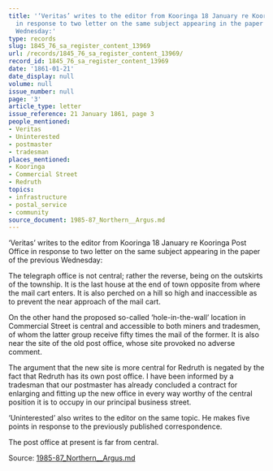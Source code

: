 ```yaml
---
title: '‘Veritas’ writes to the editor from Kooringa 18 January re Kooringa Post Office
  in response to two letter on the same subject appearing in the paper of the previous
  Wednesday:'
type: records
slug: 1845_76_sa_register_content_13969
url: /records/1845_76_sa_register_content_13969/
record_id: 1845_76_sa_register_content_13969
date: '1861-01-21'
date_display: null
volume: null
issue_number: null
page: '3'
article_type: letter
issue_reference: 21 January 1861, page 3
people_mentioned:
- Veritas
- Uninterested
- postmaster
- tradesman
places_mentioned:
- Kooringa
- Commercial Street
- Redruth
topics:
- infrastructure
- postal_service
- community
source_document: 1985-87_Northern__Argus.md
---
```


‘Veritas’ writes to the editor from Kooringa 18 January re Kooringa Post Office in response to two letter on the same subject appearing in the paper of the previous Wednesday:

The telegraph office is not central; rather the reverse, being on the outskirts of the township.  It is the last house at the end of town opposite from where the mail cart enters.  It is also perched on a hill so high and inaccessible as to prevent the near approach of the mail cart.

On the other hand the proposed so-called ‘hole-in-the-wall’ location in Commercial Street is central and accessible to both miners and tradesmen, of whom the latter group receive fifty times the mail of the former.  It is also near the site of the old post office, whose site provoked no adverse comment.

The argument that the new site is more central for Redruth is negated by the fact that Redruth has its own post office.  I have been informed by a tradesman that our postmaster has already concluded a contract for enlarging and fitting up the new office in every way worthy of the central position it is to occupy in our principal business street.

‘Uninterested’ also writes to the editor on the same topic.  He makes five points in response to the previously published correspondence.

The post office at present is far from central.

Source: [1985-87_Northern__Argus.md](/downloads/markdown/1985-87_Northern__Argus.md)
